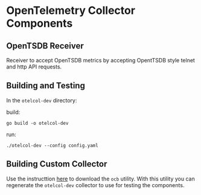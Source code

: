 # OpenTelemetry Collector Components

## OpenTSDB Receiver
Receiver to accept OpenTSDB metrics by accepting OpentTSDB style telnet and http API requests.

## Building and Testing
In the `otelcol-dev` directory:

build:
```
go build -o otelcol-dev
```

run:
```
./otelcol-dev --config config.yaml
```

## Building Custom Collector
Use the instructtion [here](https://opentelemetry.io/docs/collector/custom-collector/) to download the `ocb` utility. 
With this utility you can regenerate the `otelcol-dev` collector to use for testing the components.

